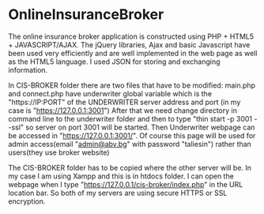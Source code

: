 OnlineInsuranceBroker
=====================

The online insurance broker application is constructed using PHP + HTML5 +
JAVASCRIPT/AJAX. The jQuery libraries, Ajax and basic Javascript have been used very
efficiently and are well implemented in the web page as well as the HTML5 language. I used
JSON for storing and exchanging information.

In CIS-BROKER folder there are two files that have to be modified:
main.php and connect.php have underwriter global variable which is the "https://IP:PORT"
of the UNDERWRITER server address and port (in my case is "https://127.0.0.1:3001")
After that we need change directory in command line to the underwriter folder and then
to type "thin start -p 3001 --ssl" so server on port 3001 will be started.
Then Underwriter webpage can be accessed in "https://127.0.0.1:3001/". Of course
this page will be used for admin access(email "admin@abv.bg" with password "taliesin") rather than users(they use broker website)

The CIS-BROKER folder has to be copied where the other server will be.
In my case I am using Xampp and this is in htdocs folder.
I can open the webpage when I type "https://127.0.0.1/cis-broker/index.php" in the URL location bar.
So both of my servers are using secure HTTPS or SSL encryption.
